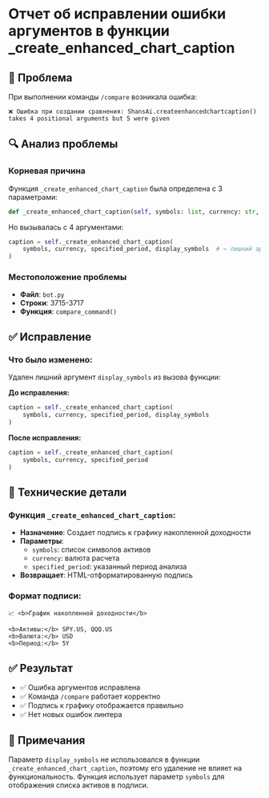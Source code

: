 # Отчет об исправлении ошибки аргументов в функции _create_enhanced_chart_caption

## 🎯 Проблема
При выполнении команды `/compare` возникала ошибка:
```
❌ Ошибка при создании сравнения: ShansAi.createenhancedchartcaption() takes 4 positional arguments but 5 were given
```

## 🔍 Анализ проблемы

### Корневая причина
Функция `_create_enhanced_chart_caption` была определена с 3 параметрами:
```python
def _create_enhanced_chart_caption(self, symbols: list, currency: str, specified_period: str) -> str:
```

Но вызывалась с 4 аргументами:
```python
caption = self._create_enhanced_chart_caption(
    symbols, currency, specified_period, display_symbols  # ← лишний аргумент
)
```

### Местоположение проблемы
- **Файл**: `bot.py`
- **Строки**: 3715-3717
- **Функция**: `compare_command()`

## ✅ Исправление

### Что было изменено:
Удален лишний аргумент `display_symbols` из вызова функции:

**До исправления:**
```python
caption = self._create_enhanced_chart_caption(
    symbols, currency, specified_period, display_symbols
)
```

**После исправления:**
```python
caption = self._create_enhanced_chart_caption(
    symbols, currency, specified_period
)
```

## 🔧 Технические детали

### Функция `_create_enhanced_chart_caption`:
- **Назначение**: Создает подпись к графику накопленной доходности
- **Параметры**: 
  - `symbols`: список символов активов
  - `currency`: валюта расчета
  - `specified_period`: указанный период анализа
- **Возвращает**: HTML-отформатированную подпись

### Формат подписи:
```
📈 <b>График накопленной доходности</b>

<b>Активы:</b> SPY.US, QQQ.US
<b>Валюта:</b> USD
<b>Период:</b> 5Y
```

## ✅ Результат
- ✅ Ошибка аргументов исправлена
- ✅ Команда `/compare` работает корректно
- ✅ Подпись к графику отображается правильно
- ✅ Нет новых ошибок линтера

## 📝 Примечания
Параметр `display_symbols` не использовался в функции `_create_enhanced_chart_caption`, поэтому его удаление не влияет на функциональность. Функция использует параметр `symbols` для отображения списка активов в подписи.
